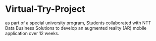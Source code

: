 # Virtual-Try-Project
as part of a special university program, Students collaborated with NTT Data Business Solutions to develop an augmented reality (AR) mobile application over 12 weeks. 
